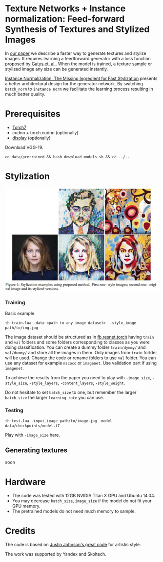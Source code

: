 # Texture Networks + Instance normalization: Feed-forward Synthesis of Textures and Stylized Images

In [our paper](http://arxiv.org/abs/1603.03417) we describe a faster way to generate textures and stylize images. It requires learning a feedforward generator with a loss function proposed by [Gatys et. al.](http://arxiv.org/abs/1505.07376). When the model is trained, a texture sample or stylized image any size can be generated instantly.

[Instance Normalization: The Missing Ingredient for Fast Stylization](https://arxiv.org/abs/1607.08022) presents a better architectural design for the generator network. By switching `batch_norm` to `instance norm` we facilitate the learning process resulting in much better quality.

# Prerequisites
- [Torch7](http://torch.ch/docs/getting-started.html)  
- cudnn + torch.cudnn (optionally)
- [display](https://github.com/szym/display) (optionally)

Download VGG-19.
```
cd data/pretrained && bash download_models.sh && cd ../..
```

# Stylization
<!-- 
Content image|  Dalaunay | Modern 
:-------------------------:|:-------------------------:|:------------------------------:
![](data/readme_pics/karya.jpg " ") | ![](data/readme_pics/karya512.jpg  " ")| ![](data/readme_pics/karya_s_mo.jpg  " ")
 -->
![](data/readme_pics/all.jpg " ")

### Training

Basic example: 

```
th train.lua -data <path to any image dataset>  -style_image path/to/img.jpg
```

The image dataset should be structured as in [fb.resnet.torch](https://github.com/facebook/fb.resnet.torch) having `train` and `val` folders and some folders corresponding to classes as you were doing classification. You can create a dummy folder `train/dymmy/` and `val/dummy/` and store all the images in them. Only images from `train` forlder will be used.  Change the code or rename folders to use `val` folder. You can use any dataset for example `mscoco` or `imagenet`. Use validation part if using `imagenet`.

To achieve the results from the paper you need to play with `-image_size`, `-style_size`, `-style_layers`, `-content_layers`, `-style_weight`. 

Do not hesitate to set `batch_size` to one, but remember the larger `batch_size` the larger `learning_rate` you can use.   

### Testing

```
th test.lua -input_image path/to/image.jpg -model data/checkpoints/model.t7
```

Play with `-image_size` here. 

## Generating textures

soon
<!-- ## Train texture generator

### Train

This command should train a generator close to what is presented in the paper. It is tricky, the variance in the results is rather high, many things lead to degrading (even optimizing for too long time).
```
th texture_train.lua -texture data/textures/red-peppers256.o.jpg -model_name pyramid -backend cudnn -num_iterations 1500 -vgg_no_pad true -normalize_gradients true -batch_size 15
```
The generator will fit the texture

![Texture](data/textures/red-peppers256.o.jpg)

And here is a sample of size `512x512` after learning for 700 iterations:

![Sample](data/readme_pics/peppers_sample.png)


You may also explore other models. We found `pyramid2` requires bigger `learning rate` of about `5e-1`. To prevent degrading noise dimensionality should be increased: `noise_depth 16`. It also converges slower.

This works good for me:
```
th texture_train.lua -texture data/textures/red-peppers256.o.jpg -gpu 0 -model_name pyramid2 -backend cudnn -num_iterations 1500 -vgg_no_pad true -normalize_gradients true -learning_rate 5e-1 -noise_depth 16
```

- `vgg_no_pad` corresponds to padding option used in VGG. If set, padding mode = `valid`.

The samples and loss plot will appear at `display` web interface.

### Sample

A sample from above can be obtained with
```
th texture_sample.lua -model data/out/model.t7 -noise_depth 3 -sample_size 512
```
`noise_depth` should correspond to `noise_depth` used when training.

## Stylization


### Prepare

We used ILSVRC2012 validation set to train a generator. One pass through the data was more than enough for the model described in the paper.

Extract content from `relu4_2` layer.
```
th scripts/extract4_2.lua -images_path <path/ILSVRC2012>
```
### Train

Use this command to learn a generator to stylize like in the next example.
```
th stylization_train.lua -style_image data/textures/cezanne.jpg -train_hdf5 <path/to/generated/hdf5> -noise_depth 3 -model_name pyramid -normalize_gradients true -train_images_path <path/to/ILSVRC2012> -content_weight 0.8

```
### Process

Stylize an image.
```
th stylization_process.lua -model data/out/model.t7 -input_image data/readme_pics/kitty.jpg -noise_depth 3
```
Again, `noise_depth` should be consistent with training setting.

### Example

![Cezanne](data/textures/cezanne.jpg)

![Original](data/readme_pics/kitty.jpg)

![Processed](data/readme_pics/kitty_cezanne.jpg)

#### Variations
We were not able to archive similar results to original parer of L. Gatys on artistic style, which is partially explained by balance problem (read the paper for the details). Yet, while not transferring the style exactly as expected, models produce nice pictures. We tried several hacks to redefine the objective function, which could be more suitable for convolutional parametric generator, none of them worked considerably better, but the results were nice.

For the next pair we used a generator, trained using 16 images only. It is funny, that it did not overfit. Also, in this setting the net does not degrade for much longer time if zero padding is used. Note that, tiger image was not in the train set.

![Tiger](data/readme_pics/tiger.jpg)

![Tiger_processed](data/readme_pics/tiger_starry.jpg)
Using "Starry night" by Van Gogh. It takes about quarter of second to process an image at `1024 x 768` resolution.


In one of the experiments the generator failed to learn Van Gogh, but went very stylish.

![Pseudo](data/readme_pics/pseudo.png)

This model tried to fit both texture and content losses on a fixed set of 16 images and only content loss on the big number of images.
 -->

# Hardware
- The code was tested with 12GB NVIDIA Titan X GPU and Ubuntu 14.04.
- You may decrease `batch_size`, `image_size` if the model do not fit your GPU memory.
- The pretrained models do not need much memory to sample.

# Credits

The code is based on [Justin Johnson's great code](https://github.com/jcjohnson/neural-style) for artistic style.

The work was supported by Yandex and Skoltech.
